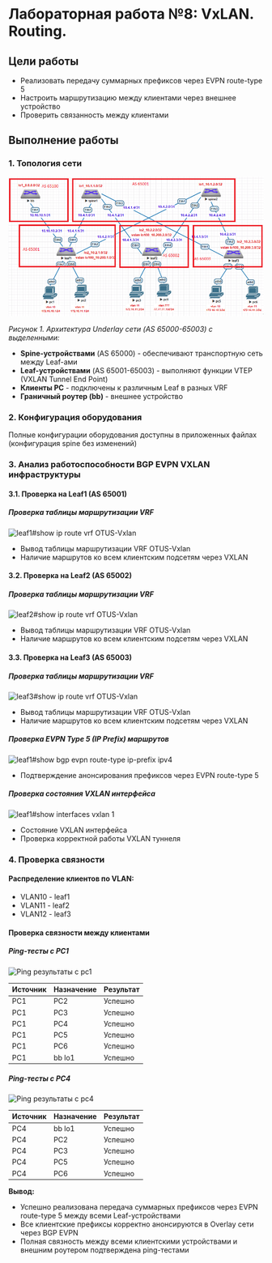 # Лабораторная работа №8: VxLAN. Routing.

## Цели работы
- Реализовать передачу суммарных префиксов через EVPN route-type 5
- Настроить маршрутизацию между клиентами через внешнее устройство
- Проверить связанность между клиентами

## Выполнение работы

### 1. Топология сети
![Логическая схема сети с обозначением AS](https://github.com/lixadei/Otuslabs/blob/main/lab8/VxLAN.%20Routing-topo.png)

*Рисунок 1. Архитектура Underlay сети (AS 65000-65003) с выделенными:*
- **Spine-устройствами** (AS 65000) - обеспечивают транспортную сеть между Leaf-ами
- **Leaf-устройствами** (AS 65001-65003) - выполняют функции VTEP (VXLAN Tunnel End Point)
- **Клиенты PC** - подключены к различным Leaf в разных VRF
- **Граничный роутер (bb)** - внешнее устройство

### 2. Конфигурация оборудования
Полные конфигурации оборудования доступны в приложенных файлах (конфигурация spine без изменений)

### 3. Анализ работоспособности BGP EVPN VXLAN инфраструктуры

#### 3.1. Проверка на Leaf1 (AS 65001)

##### Проверка таблицы маршрутизации VRF
![leaf1#show ip route vrf OTUS-Vxlan](https://github.com/user-attachments/assets/c092e898-ea96-4c12-930e-3e5cf8908bfb)
- Вывод таблицы маршрутизации VRF OTUS-Vxlan
- Наличие маршрутов ко всем клиентским подсетям через VXLAN

#### 3.2. Проверка на Leaf2 (AS 65002)

##### Проверка таблицы маршрутизации VRF
![leaf2#show ip route vrf OTUS-Vxlan](https://github.com/user-attachments/assets/286f6f19-3080-4a37-bd57-e7402eb12c52)
- Вывод таблицы маршрутизации VRF OTUS-Vxlan
- Наличие маршрутов ко всем клиентским подсетям через VXLAN

#### 3.3. Проверка на Leaf3 (AS 65003)

##### Проверка таблицы маршрутизации VRF
![leaf3#show ip route vrf OTUS-Vxlan](https://github.com/user-attachments/assets/b46aeb80-0cf9-4dbb-afe3-201c5a850ddf)
- Вывод таблицы маршрутизации VRF OTUS-Vxlan
- Наличие маршрутов ко всем клиентским подсетям через VXLAN

##### Проверка EVPN Type 5 (IP Prefix) маршрутов
![leaf1#show bgp evpn route-type  ip-prefix ipv4](https://github.com/user-attachments/assets/01b41d70-ed6e-4eff-950a-92e51c2bf98b)
- Подтверждение анонсирования префиксов через EVPN route-type 5

##### Проверка состояния VXLAN интерфейса
![leaf1#show interfaces vxlan 1](https://github.com/user-attachments/assets/b0879cc0-51f1-4d32-b245-136a0ce85857)
- Состояние VXLAN интерфейса
- Проверка корректной работы VXLAN туннеля

### 4. Проверка связности

#### Распределение клиентов по VLAN:
- VLAN10 - leaf1  
- VLAN11 - leaf2  
- VLAN12 - leaf3  

#### Проверка связности между клиентами

##### Ping-тесты с PC1

![Ping результаты с pc1](https://github.com/user-attachments/assets/5240933b-60f2-44fd-9008-b31add356d4e)

| Источник | Назначение | Результат  |
|----------|------------|------------|
| PC1      | PC2        | Успешно    |
| PC1      | PC3        | Успешно    |
| PC1      | PC4        | Успешно    |
| PC1      | PC5        | Успешно    |
| PC1      | PC6        | Успешно    |
| PC1      | bb lo1     | Успешно    |

##### Ping-тесты с PC4

![Ping результаты с pc4](https://github.com/user-attachments/assets/20ec07b9-caa5-4911-a5f5-f5937a87e4d8)

| Источник | Назначение | Результат  |
|----------|------------|------------|
| PC4      | bb lo1     | Успешно    |
| PC4      | PC2        | Успешно    | 
| PC4      | PC3        | Успешно    |
| PC4      | PC5        | Успешно    |
| PC4      | PC6        | Успешно    |

**Вывод:**  
- Успешно реализована передача суммарных префиксов через EVPN route-type 5 между всеми Leaf-устройствами
- Все клиентские префиксы корректно анонсируются в Overlay сети через BGP EVPN
- Полная связность между всеми клиентскими устройствами и внешним роутером подтверждена ping-тестами

